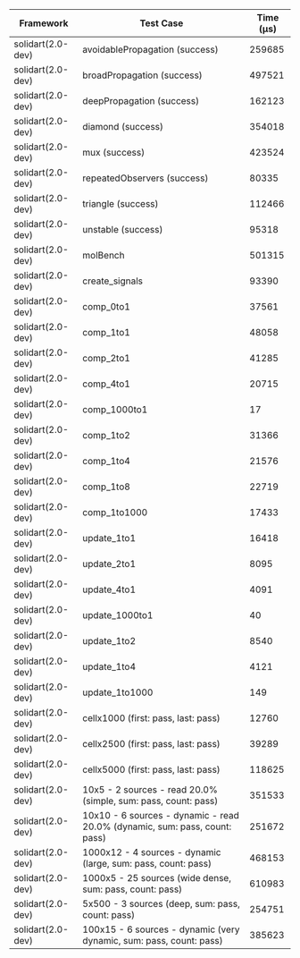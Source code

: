 | Framework | Test Case | Time (μs) |
| --- | --- | --- |
| solidart(2.0-dev) | avoidablePropagation (success) | 259685 |
| solidart(2.0-dev) | broadPropagation (success) | 497521 |
| solidart(2.0-dev) | deepPropagation (success) | 162123 |
| solidart(2.0-dev) | diamond (success) | 354018 |
| solidart(2.0-dev) | mux (success) | 423524 |
| solidart(2.0-dev) | repeatedObservers (success) | 80335 |
| solidart(2.0-dev) | triangle (success) | 112466 |
| solidart(2.0-dev) | unstable (success) | 95318 |
| solidart(2.0-dev) | molBench | 501315 |
| solidart(2.0-dev) | create_signals | 93390 |
| solidart(2.0-dev) | comp_0to1 | 37561 |
| solidart(2.0-dev) | comp_1to1 | 48058 |
| solidart(2.0-dev) | comp_2to1 | 41285 |
| solidart(2.0-dev) | comp_4to1 | 20715 |
| solidart(2.0-dev) | comp_1000to1 | 17 |
| solidart(2.0-dev) | comp_1to2 | 31366 |
| solidart(2.0-dev) | comp_1to4 | 21576 |
| solidart(2.0-dev) | comp_1to8 | 22719 |
| solidart(2.0-dev) | comp_1to1000 | 17433 |
| solidart(2.0-dev) | update_1to1 | 16418 |
| solidart(2.0-dev) | update_2to1 | 8095 |
| solidart(2.0-dev) | update_4to1 | 4091 |
| solidart(2.0-dev) | update_1000to1 | 40 |
| solidart(2.0-dev) | update_1to2 | 8540 |
| solidart(2.0-dev) | update_1to4 | 4121 |
| solidart(2.0-dev) | update_1to1000 | 149 |
| solidart(2.0-dev) | cellx1000 (first: pass, last: pass) | 12760 |
| solidart(2.0-dev) | cellx2500 (first: pass, last: pass) | 39289 |
| solidart(2.0-dev) | cellx5000 (first: pass, last: pass) | 118625 |
| solidart(2.0-dev) | 10x5 - 2 sources - read 20.0% (simple, sum: pass, count: pass) | 351533 |
| solidart(2.0-dev) | 10x10 - 6 sources - dynamic - read 20.0% (dynamic, sum: pass, count: pass) | 251672 |
| solidart(2.0-dev) | 1000x12 - 4 sources - dynamic (large, sum: pass, count: pass) | 468153 |
| solidart(2.0-dev) | 1000x5 - 25 sources (wide dense, sum: pass, count: pass) | 610983 |
| solidart(2.0-dev) | 5x500 - 3 sources (deep, sum: pass, count: pass) | 254751 |
| solidart(2.0-dev) | 100x15 - 6 sources - dynamic (very dynamic, sum: pass, count: pass) | 385623 |
